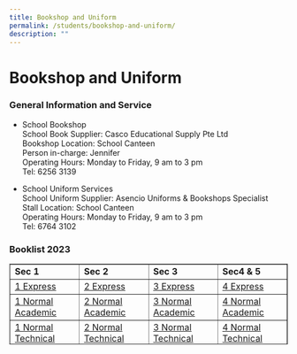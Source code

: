 ```yaml
---
title: Bookshop and Uniform
permalink: /students/bookshop-and-uniform/
description: ""
---
```

# **Bookshop and Uniform**

### General Information and Service

*   School Bookshop  
    School Book Supplier: Casco Educational Supply Pte Ltd  
    Bookshop Location: School Canteen  
    Person in-charge: Jennifer  
    Operating Hours: Monday to Friday, 9 am to 3 pm  
    Tel: 6256 3139

*   School Uniform Services  
    School Uniform Supplier: Asencio Uniforms & Bookshops Specialist  
    Stall Location: School Canteen  
    Operating Hours: Monday to Friday, 9 am to 3 pm  
    Tel: 6764 3102

### Booklist 2023


<table border="1" style="border-collapse: collapse; width: 100%; height: 146px;">
<tbody>
<tr style="height: 20px;">
<td style="width: 25%; height: 20px; "><strong>Sec 1</strong></td>
<td style="width: 25%; height: 20px;"><strong>Sec 2</strong></td>
<td style="width: 25%; height: 20px;"><strong>Sec 3</strong></td>
<td style="width: 25%; height: 20px;"><strong>Sec4 &amp; 5</strong></td>
</tr>
<tr style="height: 21px;">
<td style="width: 25%; height: 21px;"><a href="/files/PSS_1E_2023%20booklist.pdf">1 Express</a></td>
<td style="width: 25%; height: 21px;"><a href="/files/PSS_2E_2023.pdf">2 Express</a></td>
<td style="width: 25%; height: 21px;"><a href="/files/PSS_3E_2023.pdf">3 Express</a></td>
<td style="width: 25%; height: 21px;"><a href="/files/PSS_4E_2023.pdf">4 Express</a></td>
</tr>
<tr style="height: 21px;">
<td style="width: 25%; height: 21px;"><a href="/files/PSS_1NA_2023.pdf">1 Normal Academic</a></td>
<td style="width: 25%; height: 21px;"><a href="/files/PSS_2NA_2023.pdf">2 Normal Academic</a></td>
<td style="width: 25%; height: 21px;"><a href="/files/PSS_3NA_2023.pdf">3 Normal Academic</a></td>
<td style="width: 25%; height: 21px;"><a href="/files/PSS_4NA_2023.pdf">4 Normal Academic</a></td>
</tr>
<tr style="height: 21px;">
<td style="width: 25%; height: 21px;"><a href="/files/PSS_1NT_2023.pdf">1 Normal Technical</a></td>
<td style="width: 25%; height: 21px;"><a href="/files/PSS_2NT_2023.pdf">2 Normal Technical</a></td>
<td style="width: 25%; height: 21px;"><a href="/files/PSS_3NT_2023.pdf">3 Normal Technical</a></td>
<td style="width: 25%; height: 21px;"><a href="/files/PSS_4NT_2023.pdf">4 Normal Technical</a></td>
</tr>
<tr style="height: 21px;">
<td style="width: 25%; height: 21px;"></td>
<td style="width: 25%; height: 21px;"></td>
<td style="width: 25%; height: 21px;"></td>
<td style="width: 25%; height: 21px;"><a href="/files/PSS_5NA_2023.pdf">5 Normal Academic</a></td>
</tr>
</tbody>
</table>